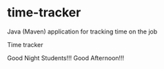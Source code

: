 # time-tracker
Java (Maven) application for tracking time on the job

Time tracker

Good Night Students!!!
Good Afternoon!!!
